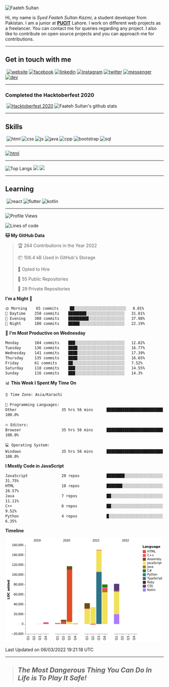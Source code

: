 ![Faateh Sultan](https://github.com/faatehsultan/faatehsultan/blob/master/assets/header.png)

Hi, my name is *Syed Faateh Sultan Kazmi*, a student developer from Pakistan. I am a junior at [**PUCIT**](http://pucit.edu.pk) Lahore. I work on different web projects as a freelancer. You can contact me for queries regarding any project. I also like to contribute on open source projects and you can approach me for contributions. 

----

## Get in touch with me

​	 	       	 [![website](https://github.com/faatehsultan/faatehsultan/blob/master/assets/www.png)](http://faatehsultan.github.io)       [![facebook](https://github.com/faatehsultan/faatehsultan/blob/master/assets/facebook.png)](http://facebook.com/faatehsultan.kazmi)       [![linkedin](https://github.com/faatehsultan/faatehsultan/blob/master/assets/linkedin.png)](https://www.linkedin.com/in/faatehsultankazmi)       [![instagram](https://github.com/faatehsultan/faatehsultan/blob/master/assets/instagram.png)](https://instagram.com/faateh.sultan)       [![twitter](https://github.com/faatehsultan/faatehsultan/blob/master/assets/twitter.png)](https://twitter.com/faatehsultan)       [![messenger](https://github.com/faatehsultan/faatehsultan/blob/master/assets/messenger.png)](https://m.me/faatehsultankazmi)       [![dev](https://github.com/faatehsultan/faatehsultan/blob/master/assets/dev.png)](https://dev.to/faatehsultan) 

----

### Completed the Hacktoberfest 2020 

​        [![Hacktoberfest 2020](https://res.cloudinary.com/practicaldev/image/fetch/s--ajGtUgSU--/c_limit,f_auto,fl_progressive,q_80,w_180/https://dev-to-uploads.s3.amazonaws.com/uploads/badge/badge_image/80/hacktoberfest2020-badge_2.png)](https://dev.to/faatehsultan)                              ![Faateh Sultan's github stats](https://github-readme-stats.vercel.app/api?username=faatehsultan&count_private=true&show_icons=true&theme=synthwave&hide_border=true&include_all_commits=true)

----

## Skills

​	 ![html](https://github.com/faatehsultan/faatehsultan/blob/master/assets/html.png)       ![css](https://github.com/faatehsultan/faatehsultan/blob/master/assets/css.png)        ![js](https://github.com/faatehsultan/faatehsultan/blob/master/assets/js.png)       ![java](https://github.com/faatehsultan/faatehsultan/blob/master/assets/java.png)        ![cpp](https://github.com/faatehsultan/faatehsultan/blob/master/assets/cpp.png)         ![bootstrap](https://github.com/faatehsultan/faatehsultan/blob/master/assets/bootstrap.png)        ![sql](https://github.com/faatehsultan/faatehsultan/blob/master/assets/sql.png)

---

[![html](https://github.com/faatehsultan/faatehsultan/blob/master/assets/find-resume.png)](https://app.flowcv.io/resume-feedback/ORsCSRna2eDs)

---

![Top Langs](https://github-readme-stats.vercel.app/api/top-langs/?username=faatehsultan&layout=compact&langs_count=10) <img src="https://media.giphy.com/media/mz1kJeDVueKC4/giphy.gif" width="160px"> <img src="https://media.giphy.com/media/VTtANKl0beDFQRLDTh/giphy.gif" width="160px">

---

## Learning

​      ![react](https://github.com/faatehsultan/faatehsultan/blob/master/assets/react.png)        ![flutter](https://github.com/faatehsultan/faatehsultan/blob/master/assets/flutter.png)         ![kotlin](https://github.com/faatehsultan/faatehsultan/blob/master/assets/kotlin.png)                              

---

<!--START_SECTION:waka-->
![Profile Views](http://img.shields.io/badge/Profile%20Views-0-blue)

![Lines of code](https://img.shields.io/badge/From%20Hello%20World%20I%27ve%20Written-518%20Thousand%20lines%20of%20code-blue)

**🐱 My GitHub Data** 

> 🏆 264 Contributions in the Year 2022
 > 
> 📦 106.4 kB Used in GitHub's Storage 
 > 
> 💼 Opted to Hire
 > 
> 📜 55 Public Repositories 
 > 
> 🔑 29 Private Repositories  
 > 
**I'm a Night 🦉** 

```text
🌞 Morning    65 commits     ██░░░░░░░░░░░░░░░░░░░░░░░   8.01% 
🌆 Daytime    258 commits    ████████░░░░░░░░░░░░░░░░░   31.81% 
🌃 Evening    308 commits    █████████░░░░░░░░░░░░░░░░   37.98% 
🌙 Night      180 commits    █████░░░░░░░░░░░░░░░░░░░░   22.19%

```
📅 **I'm Most Productive on Wednesday** 

```text
Monday       104 commits    ███░░░░░░░░░░░░░░░░░░░░░░   12.82% 
Tuesday      136 commits    ████░░░░░░░░░░░░░░░░░░░░░   16.77% 
Wednesday    141 commits    ████░░░░░░░░░░░░░░░░░░░░░   17.39% 
Thursday     135 commits    ████░░░░░░░░░░░░░░░░░░░░░   16.65% 
Friday       61 commits     ██░░░░░░░░░░░░░░░░░░░░░░░   7.52% 
Saturday     118 commits    ███░░░░░░░░░░░░░░░░░░░░░░   14.55% 
Sunday       116 commits    ███░░░░░░░░░░░░░░░░░░░░░░   14.3%

```


📊 **This Week I Spent My Time On** 

```text
⌚︎ Time Zone: Asia/Karachi

💬 Programming Languages: 
Other                    35 hrs 56 mins      █████████████████████████   100.0%

🔥 Editors: 
Browser                  35 hrs 56 mins      █████████████████████████   100.0%

💻 Operating System: 
Windows                  35 hrs 56 mins      █████████████████████████   100.0%

```

**I Mostly Code in JavaScript** 

```text
JavaScript               20 repos            ████████░░░░░░░░░░░░░░░░░   31.75% 
HTML                     18 repos            ███████░░░░░░░░░░░░░░░░░░   28.57% 
Java                     7 repos             ██░░░░░░░░░░░░░░░░░░░░░░░   11.11% 
C++                      6 repos             ██░░░░░░░░░░░░░░░░░░░░░░░   9.52% 
Python                   4 repos             █░░░░░░░░░░░░░░░░░░░░░░░░   6.35%

```


**Timeline**

![Chart not found](https://raw.githubusercontent.com/faatehsultan/faatehsultan/master/charts/bar_graph.png) 


 Last Updated on 06/03/2022 19:21:18 UTC
<!--END_SECTION:waka-->

---

> ##                             ***The Most Dangerous Thing You Can Do In Life is To Play It Safe!***
